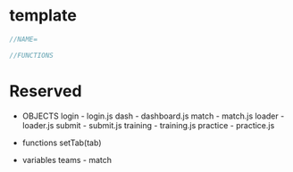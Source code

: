 # template
```js
//NAME=

//FUNCTIONS
```

# Reserved
 - OBJECTS
login - login.js
dash - dashboard.js
match - match.js
loader - loader.js
submit - submit.js
training - training.js
practice - practice.js


 - functions
setTab(tab)

 - variables
teams - match

